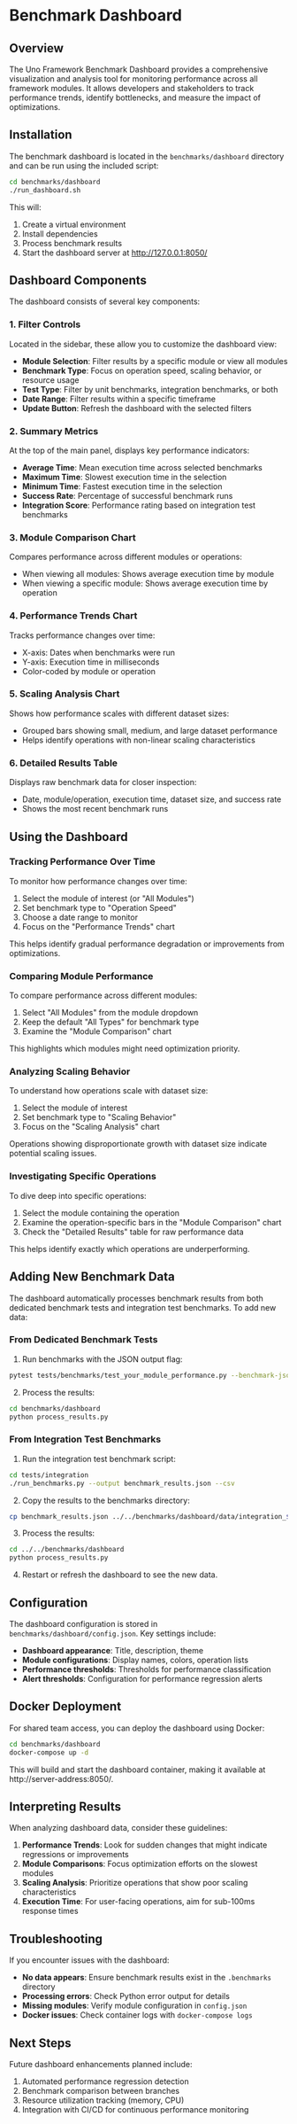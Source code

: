 # Benchmark Dashboard

## Overview

The Uno Framework Benchmark Dashboard provides a comprehensive visualization and analysis tool for monitoring performance across all framework modules. It allows developers and stakeholders to track performance trends, identify bottlenecks, and measure the impact of optimizations.

<!-- TODO: Add benchmark dashboard screenshot -->
<!-- ![Dashboard Overview](../assets/images/benchmark_dashboard_overview.png) -->

## Installation

The benchmark dashboard is located in the `benchmarks/dashboard` directory and can be run using the included script:

```bash
cd benchmarks/dashboard
./run_dashboard.sh
```

This will:
1. Create a virtual environment
2. Install dependencies
3. Process benchmark results
4. Start the dashboard server at http://127.0.0.1:8050/

## Dashboard Components

The dashboard consists of several key components:

### 1. Filter Controls

Located in the sidebar, these allow you to customize the dashboard view:

- **Module Selection**: Filter results by a specific module or view all modules
- **Benchmark Type**: Focus on operation speed, scaling behavior, or resource usage
- **Test Type**: Filter by unit benchmarks, integration benchmarks, or both
- **Date Range**: Filter results within a specific timeframe
- **Update Button**: Refresh the dashboard with the selected filters

### 2. Summary Metrics

At the top of the main panel, displays key performance indicators:

- **Average Time**: Mean execution time across selected benchmarks
- **Maximum Time**: Slowest execution time in the selection
- **Minimum Time**: Fastest execution time in the selection
- **Success Rate**: Percentage of successful benchmark runs
- **Integration Score**: Performance rating based on integration test benchmarks

### 3. Module Comparison Chart

Compares performance across different modules or operations:

- When viewing all modules: Shows average execution time by module
- When viewing a specific module: Shows average execution time by operation

### 4. Performance Trends Chart

Tracks performance changes over time:

- X-axis: Dates when benchmarks were run
- Y-axis: Execution time in milliseconds
- Color-coded by module or operation

### 5. Scaling Analysis Chart

Shows how performance scales with different dataset sizes:

- Grouped bars showing small, medium, and large dataset performance
- Helps identify operations with non-linear scaling characteristics

### 6. Detailed Results Table

Displays raw benchmark data for closer inspection:

- Date, module/operation, execution time, dataset size, and success rate
- Shows the most recent benchmark runs

## Using the Dashboard

### Tracking Performance Over Time

To monitor how performance changes over time:

1. Select the module of interest (or "All Modules")
2. Set benchmark type to "Operation Speed"
3. Choose a date range to monitor
4. Focus on the "Performance Trends" chart

This helps identify gradual performance degradation or improvements from optimizations.

### Comparing Module Performance

To compare performance across different modules:

1. Select "All Modules" from the module dropdown
2. Keep the default "All Types" for benchmark type
3. Examine the "Module Comparison" chart

This highlights which modules might need optimization priority.

### Analyzing Scaling Behavior

To understand how operations scale with dataset size:

1. Select the module of interest
2. Set benchmark type to "Scaling Behavior"
3. Focus on the "Scaling Analysis" chart

Operations showing disproportionate growth with dataset size indicate potential scaling issues.

### Investigating Specific Operations

To dive deep into specific operations:

1. Select the module containing the operation
2. Examine the operation-specific bars in the "Module Comparison" chart
3. Check the "Detailed Results" table for raw performance data

This helps identify exactly which operations are underperforming.

## Adding New Benchmark Data

The dashboard automatically processes benchmark results from both dedicated benchmark tests and integration test benchmarks. To add new data:

### From Dedicated Benchmark Tests

1. Run benchmarks with the JSON output flag:

```bash
pytest tests/benchmarks/test_your_module_performance.py --benchmark-json=.benchmarks/results_$(date +%Y%m%d).json
```

2. Process the results:

```bash
cd benchmarks/dashboard
python process_results.py
```

### From Integration Test Benchmarks

1. Run the integration test benchmark script:

```bash
cd tests/integration
./run_benchmarks.py --output benchmark_results.json --csv
```

2. Copy the results to the benchmarks directory:

```bash
cp benchmark_results.json ../../benchmarks/dashboard/data/integration_$(date +%Y%m%d).json
```

3. Process the results:

```bash
cd ../../benchmarks/dashboard
python process_results.py
```

4. Restart or refresh the dashboard to see the new data.

## Configuration

The dashboard configuration is stored in `benchmarks/dashboard/config.json`. Key settings include:

- **Dashboard appearance**: Title, description, theme
- **Module configurations**: Display names, colors, operation lists
- **Performance thresholds**: Thresholds for performance classification
- **Alert thresholds**: Configuration for performance regression alerts

## Docker Deployment

For shared team access, you can deploy the dashboard using Docker:

```bash
cd benchmarks/dashboard
docker-compose up -d
```

This will build and start the dashboard container, making it available at http://server-address:8050/.

## Interpreting Results

When analyzing dashboard data, consider these guidelines:

1. **Performance Trends**: Look for sudden changes that might indicate regressions or improvements
2. **Module Comparisons**: Focus optimization efforts on the slowest modules
3. **Scaling Analysis**: Prioritize operations that show poor scaling characteristics
4. **Execution Time**: For user-facing operations, aim for sub-100ms response times

## Troubleshooting

If you encounter issues with the dashboard:

- **No data appears**: Ensure benchmark results exist in the `.benchmarks` directory
- **Processing errors**: Check Python error output for details
- **Missing modules**: Verify module configuration in `config.json`
- **Docker issues**: Check container logs with `docker-compose logs`

## Next Steps

Future dashboard enhancements planned include:

1. Automated performance regression detection
2. Benchmark comparison between branches
3. Resource utilization tracking (memory, CPU)
4. Integration with CI/CD for continuous performance monitoring